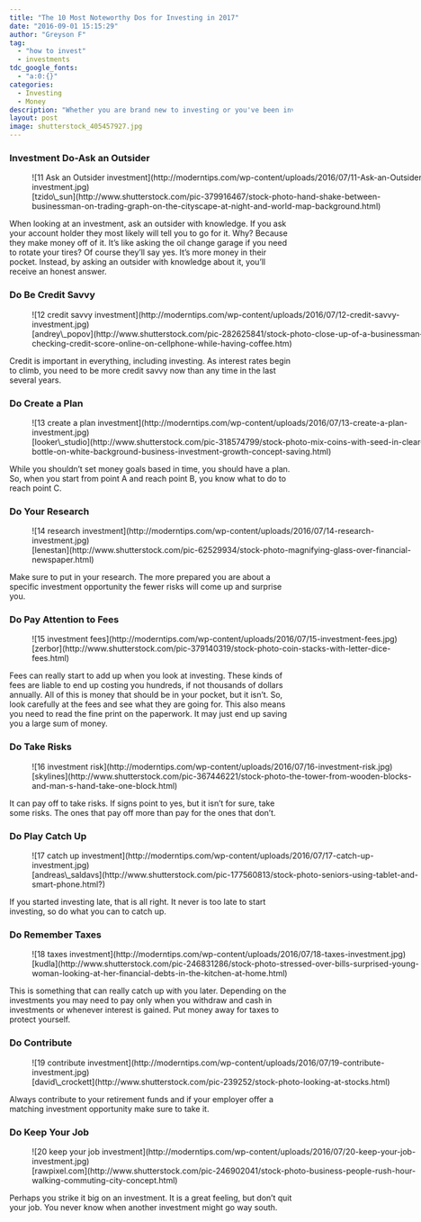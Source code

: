 ```yaml
---
title: "The 10 Most Noteworthy Dos for Investing in 2017"
date: "2016-09-01 15:15:29"
author: "Greyson F"
tag:
  - "how to invest"
  - investments
tdc_google_fonts:
  - "a:0:{}"
categories:
  - Investing
  - Money
description: "Whether you are brand new to investing or you've been investing for an extended period of time, here are the top 10 investment Dos"
layout: post
image: shutterstock_405457927.jpg
---
```


### Investment Do-Ask an Outsider

<figure aria-describedby="caption-attachment-3751" class="wp-caption alignnone" id="attachment_3751" style="width: 700px">![11 Ask an Outsider investment](http://moderntips.com/wp-content/uploads/2016/07/11-Ask-an-Outsider-investment.jpg)<figcaption class="wp-caption-text" id="caption-attachment-3751">[tzido\_sun](http://www.shutterstock.com/pic-379916467/stock-photo-hand-shake-between-businessman-on-trading-graph-on-the-cityscape-at-night-and-world-map-background.html)</figcaption></figure>

When looking at an investment, ask an outsider with knowledge. If you ask your account holder they most likely will tell you to go for it. Why? Because they make money off of it. It’s like asking the oil change garage if you need to rotate your tires? Of course they’ll say yes. It’s more money in their pocket. Instead, by asking an outsider with knowledge about it, you’ll receive an honest answer.

### Do Be Credit Savvy

<figure aria-describedby="caption-attachment-3752" class="wp-caption alignnone" id="attachment_3752" style="width: 700px">![12 credit savvy investment](http://moderntips.com/wp-content/uploads/2016/07/12-credit-savvy-investment.jpg)<figcaption class="wp-caption-text" id="caption-attachment-3752">[andrey\_popov](http://www.shutterstock.com/pic-282625841/stock-photo-close-up-of-a-businessman-checking-credit-score-online-on-cellphone-while-having-coffee.htm)</figcaption></figure>

Credit is important in everything, including investing. As interest rates begin to climb, you need to be more credit savvy now than any time in the last several years.

### Do Create a Plan

<figure aria-describedby="caption-attachment-3753" class="wp-caption alignnone" id="attachment_3753" style="width: 700px">![13 create a plan investment](http://moderntips.com/wp-content/uploads/2016/07/13-create-a-plan-investment.jpg)<figcaption class="wp-caption-text" id="caption-attachment-3753">[looker\_studio](http://www.shutterstock.com/pic-318574799/stock-photo-mix-coins-with-seed-in-clear-bottle-on-white-background-business-investment-growth-concept-saving.html)</figcaption></figure>

While you shouldn’t set money goals based in time, you should have a plan. So, when you start from point A and reach point B, you know what to do to reach point C.

### Do Your Research

<figure aria-describedby="caption-attachment-3754" class="wp-caption alignnone" id="attachment_3754" style="width: 700px">![14 research investment](http://moderntips.com/wp-content/uploads/2016/07/14-research-investment.jpg)<figcaption class="wp-caption-text" id="caption-attachment-3754">[lenestan](http://www.shutterstock.com/pic-62529934/stock-photo-magnifying-glass-over-financial-newspaper.html)</figcaption></figure>

Make sure to put in your research. The more prepared you are about a specific investment opportunity the fewer risks will come up and surprise you.

### Do Pay Attention to Fees

<figure aria-describedby="caption-attachment-3755" class="wp-caption alignnone" id="attachment_3755" style="width: 700px">![15 investment fees](http://moderntips.com/wp-content/uploads/2016/07/15-investment-fees.jpg)<figcaption class="wp-caption-text" id="caption-attachment-3755">[zerbor](http://www.shutterstock.com/pic-379140319/stock-photo-coin-stacks-with-letter-dice-fees.html)</figcaption></figure>

Fees can really start to add up when you look at investing. These kinds of fees are liable to end up costing you hundreds, if not thousands of dollars annually. All of this is money that should be in your pocket, but it isn’t. So, look carefully at the fees and see what they are going for. This also means you need to read the fine print on the paperwork. It may just end up saving you a large sum of money.

### Do Take Risks

<figure aria-describedby="caption-attachment-3756" class="wp-caption alignnone" id="attachment_3756" style="width: 700px">![16 investment risk](http://moderntips.com/wp-content/uploads/2016/07/16-investment-risk.jpg)<figcaption class="wp-caption-text" id="caption-attachment-3756">[skylines](http://www.shutterstock.com/pic-367446221/stock-photo-the-tower-from-wooden-blocks-and-man-s-hand-take-one-block.html)</figcaption></figure>

It can pay off to take risks. If signs point to yes, but it isn’t for sure, take some risks. The ones that pay off more than pay for the ones that don’t.

### Do Play Catch Up

<figure aria-describedby="caption-attachment-3757" class="wp-caption alignnone" id="attachment_3757" style="width: 700px">![17 catch up investment](http://moderntips.com/wp-content/uploads/2016/07/17-catch-up-investment.jpg)<figcaption class="wp-caption-text" id="caption-attachment-3757">[andreas\_saldavs](http://www.shutterstock.com/pic-177560813/stock-photo-seniors-using-tablet-and-smart-phone.html?)</figcaption></figure>

If you started investing late, that is all right. It never is too late to start investing, so do what you can to catch up.

### Do Remember Taxes

<figure aria-describedby="caption-attachment-3758" class="wp-caption alignnone" id="attachment_3758" style="width: 700px">![18 taxes investment](http://moderntips.com/wp-content/uploads/2016/07/18-taxes-investment.jpg)<figcaption class="wp-caption-text" id="caption-attachment-3758">[kudla](http://www.shutterstock.com/pic-246831286/stock-photo-stressed-over-bills-surprised-young-woman-looking-at-her-financial-debts-in-the-kitchen-at-home.html)</figcaption></figure>

This is something that can really catch up with you later. Depending on the investments you may need to pay only when you withdraw and cash in investments or whenever interest is gained. Put money away for taxes to protect yourself.

### Do Contribute

<figure aria-describedby="caption-attachment-3759" class="wp-caption alignnone" id="attachment_3759" style="width: 700px">![19 contribute investment](http://moderntips.com/wp-content/uploads/2016/07/19-contribute-investment.jpg)<figcaption class="wp-caption-text" id="caption-attachment-3759">[david\_crockett](http://www.shutterstock.com/pic-239252/stock-photo-looking-at-stocks.html)</figcaption></figure>

Always contribute to your retirement funds and if your employer offer a matching investment opportunity make sure to take it.

### Do Keep Your Job

<figure aria-describedby="caption-attachment-3760" class="wp-caption alignnone" id="attachment_3760" style="width: 700px">![20 keep your job investment](http://moderntips.com/wp-content/uploads/2016/07/20-keep-your-job-investment.jpg)<figcaption class="wp-caption-text" id="caption-attachment-3760">[rawpixel.com](http://www.shutterstock.com/pic-246902041/stock-photo-business-people-rush-hour-walking-commuting-city-concept.html)</figcaption></figure>

Perhaps you strike it big on an investment. It is a great feeling, but don’t quit your job. You never know when another investment might go way south.
